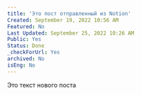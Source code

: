 ```yaml
---
title: 'Это пост отправленный из Notion'
Created: September 19, 2022 10:56 AM
Featured: No
Last Updated: September 25, 2022 10:26 AM
Public: Yes
Status: Done
_checkForUrl: Yes
archived: No
isEng: No
---
```


Это текст нового поста